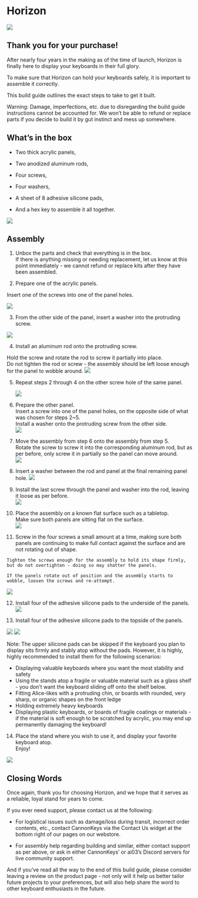 
# Horizon

![](images/horizon/Hor-complete.jpg)

## Thank you for your purchase!

  

After nearly four years in the making as of the time of launch, Horizon is finally here to display your keyboards in their full glory.

  

To make sure that Horizon can hold your keyboards safely, it is important to assemble it correctly.

This build guide outlines the exact steps to take to get it built.

  

Warning: Damage, imperfections, etc. due to disregarding the build guide instructions cannot be accounted for. We won’t be able to refund or replace parts if you decide to build it by gut instinct and mess up somewhere.

  

## What’s in the box

  

-   Two thick acrylic panels,
    
-   Two anodized aluminum rods,
    
-   Four screws,
    
-   Four washers,
    
-   A sheet of 8 adhesive silicone pads,
    
-   And a hex key to assemble it all together.
    
![](images/horizon/Hor-0.jpg)
  

## Assembly

  

1.  Unbox the parts and check that everything is in the box.  
    If there is anything missing or needing replacement, let us know at this point immediately - we cannot refund or replace kits after they have been assembled.  
      
    
2.  Prepare one of the acrylic panels.
    

Insert one of the screws into one of the panel holes.

  ![](images/horizon/Hor-1.png)
  

3.  From the other side of the panel, insert a washer into the protruding screw.  

  ![](images/horizon/Hor-2.png)
    
4.  Install an aluminum rod onto the protruding screw.
 

Hold the screw and rotate the rod to screw it partially into place.  
Do not tighten the rod or screw - the assembly should be left loose enough for the panel to wobble around. 
  ![](images/horizon/Hor-3.png)

5.  Repeat steps 2 through 4 on the other screw hole of the same panel.  
    
    ![](images/horizon/Hor-5.png)
6.  Prepare the other panel.  
    Insert a screw into one of the panel holes, on the opposite side of what was chosen for steps 2~5.  
    Install a washer onto the protruding screw from the other side.  
    ![](images/horizon/Hor-6.png)
    
7.  Move the assembly from step 6 onto the assembly from step 5.  
    Rotate the screw to screw it into the corresponding aluminum rod, but as per before, only screw it in partially so the panel can move around.  
    ![](images/horizon/Hor-7.png)
    
8.  Insert a washer between the rod and panel at the final remaining panel hole.
    ![](images/horizon/Hor-8.png)
    
9.  Install the last screw through the panel and washer into the rod, leaving it loose as per before.   
    ![](images/horizon/Hor-9.png)
    
10.  Place the assembly on a known flat surface such as a tabletop.  
    Make sure both panels are sitting flat on the surface.    
    ![](images/horizon/Hor-10.png) 
    
11.  Screw in the four screws a small amount at a time, making sure both panels are continuing to make full contact against the surface and are not rotating out of shape.  
      
    Tighten the screws enough for the assembly to hold its shape firmly, but do not overtighten - doing so may shatter the panels.  
      
    If the panels rotate out of position and the assembly starts to wobble, loosen the screws and re-attempt.
   ![](images/horizon/Hor-11.png) 
    
12.  Install four of the adhesive silicone pads to the underside of the panels.          
   ![](images/horizon/Hor-12.png) 
   
13.  Install four of the adhesive silicone pads to the topside of the panels.
  
   ![](images/horizon/Hor-13.png)
   ![](images/horizon/Hor-14.png) 
   
Note: The upper silicone pads can be skipped if the keyboard you plan to display sits firmly and stably atop without the pads. However, it is highly, highly recommended to install them for the following scenarios:  
  
- Displaying valuable keyboards where you want the most stability and safety  
- Using the stands atop a fragile or valuable material such as a glass shelf - you don’t want the keyboard sliding off onto the shelf below.  
- Fitting Alice-likes with a protruding chin, or boards with rounded, very sharp, or organic shapes on the front ledge  
- Holding extremely heavy keyboards  
- Displaying plastic keyboards, or boards of fragile coatings or materials - if the material is soft enough to be scratched by acrylic, you may end up permanently damaging the keyboard!  
  
  

14.  Place the stand where you wish to use it, and display your favorite keyboard atop.  
    Enjoy!  
      
![](images/horizon/Hor-complete.jpg) 


## Closing Words

  

Once again, thank you for choosing Horizon, and we hope that it serves as a reliable, loyal stand for years to come.

  

If you ever need support, please contact us at the following:

-   For logistical issues such as damage/loss during transit, incorrect order contents, etc., contact CannonKeys via the Contact Us widget at the bottom right of our pages on our webstore.
    
-   For assembly help regarding building and similar, either contact support as per above, or ask in either CannonKeys’ or ai03’s Discord servers for live community support.
    

  
  

And if you’ve read all the way to the end of this build guide, please consider leaving a review on the product page - not only will it help us better tailor future projects to your preferences, but will also help share the word to other keyboard enthusiasts in the future.
